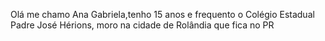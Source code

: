 Olá me chamo Ana Gabriela,tenho 15 anos e frequento o Colégio Estadual Padre José Hérions, moro na cidade de Rolândia que fica no PR
